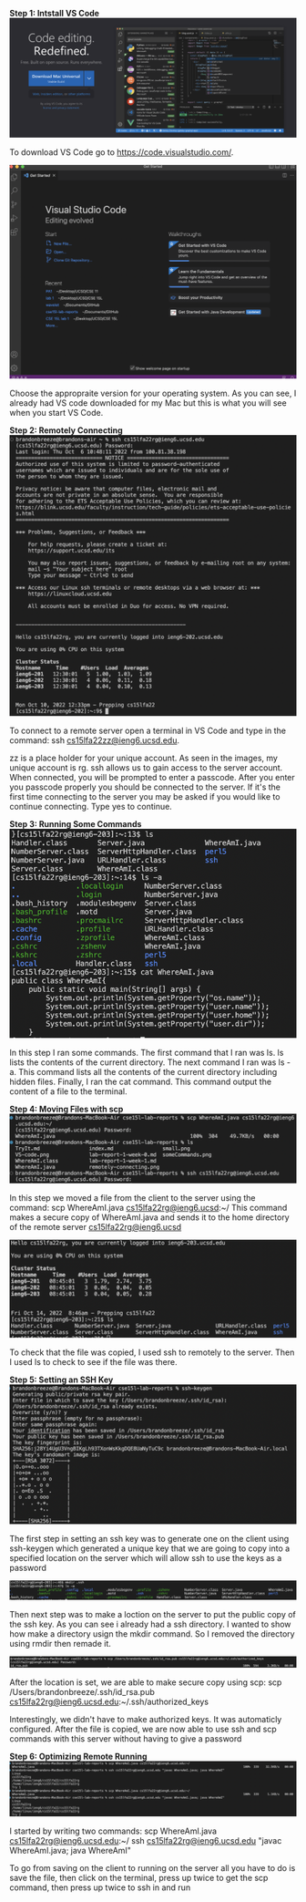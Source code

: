 **Step 1: Intstall VS Code**
![Image0](/vscode.png)

To download VS Code go to https://code.visualstudio.com/.

![Image9](/VS-code.png)

Choose the appropraite version for your operating system.
As you can see, I already had VS code downloaded for my Mac but this is what you will see when you start VS Code.

**Step 2: Remotely Connecting**
![Image1](/remotely-connecting.png)

To connect to a remote server open a terminal in VS Code and type in the command: 
ssh cs15lfa22zz@ieng6.ucsd.edu. 

zz is a place holder for your unique account.  As seen in the images, my unique account is rg.
ssh allows us to gain access to the server account.
When connected, you will be prompted to enter a passcode.  After you enter you passcode properly you should be connected to the server.  If it's the first time connecting to the server you may be asked if you would like to continue connecting.  Type yes to continue.

**Step 3: Running Some Commands**
![Image2](/someCommands.png)

In this step I ran some commands. The first command that I ran was ls. ls lists the contents of the current directory.  The next command I ran was ls -a. This command lists all the contents of the current directory including hidden files.  Finally, I ran the cat command. This command output the content of a file to the terminal.

**Step 4: Moving Files with scp**
![Image3](/scp1.png)

In this step we moved a file from the client to the server using the command: 
scp WhereAmI.java cs15lfa22rg@ieng6.ucsd:~/
This command makes a secure copy of WhereAmI.java and sends it to the home directory of the remote server cs15lfa22rg@ieng6.ucsd

![Image4](/scp2.png)

To check that the file was copied, I used ssh to remotely to the server.  Then I used ls to check to see if the file was there.

**Step 5: Setting an SSH Key**
![Image5](/keygen.png)

The first step in setting an ssh key was to generate one on the client using ssh-keygen which generated a unique key that we are going to copy into a specified location on the server which will allow ssh to use the keys as a password

![Image6](/mkdir.png)

Then next step was to make a loction on the server to put the public copy of the ssh key. As you can see i already had a ssh directory. I wanted to show how make a directory usign the mkdir command. So I removed the directory using rmdir then remade it.

![Image7](/scp-sshkey.png)

After the location is set, we are able to make secure copy using scp:
scp /Users/brandonbreeze/.ssh/id_rsa.pub cs15lfa22rg@ieng6.ucsd.edu:~/.ssh/authorized_keys

Interestingly, we didn't have to make authorized keys. It was automaticly configured.
After the file is copied, we are now able to use ssh and scp commands with this server without having to give a password

**Step 6: Optimizing Remote Running**
![Image8](/Optimized.png)

I started by writing two commands:
scp WhereAmI.java cs15lfa22rg@ieng6.ucsd.edu:~/
ssh cs15lfa22rg@ieng6.ucsd.edu "javac WhereAmI.java; java WhereAmI"

To go from saving on the client to running on the server all you have to do is save the file, then click on the terminal, press up twice to get the scp command, then press up twice to ssh in and run